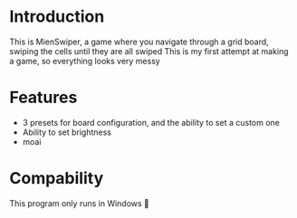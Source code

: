 # Introduction
This is MienSwiper, a game where you navigate through a grid board, swiping the cells until they are all swiped
This is my first attempt at making a game, so everything looks very messy

# Features
- 3 presets for board configuration, and the ability to set a custom one
- Ability to set brightness
- moai

# Compability
This program only runs in Windows 🧠
